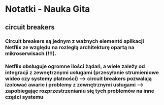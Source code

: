 # Notatki - Nauka Gita
## circuit breakers
### Circuit breakers są jednym z ważnych elementó aplikacji Netflix ze względu na rozległą architekturę opartą na mikroserwisach (!!!). 
### Netflix obsługuje ogromne ilości żądań, a wiele zależy od integracji z zewnętrznymi usługami (przesyłanie strumieniowe wideo czy systemy płatności) --> circuit breakers pozwalają izolować awarie i problemy z zewnętrznymi usługami --> zapobiegając rozprzestrzenianiu się tych problemów na inne części systemu
